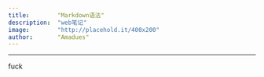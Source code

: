 ```yaml
---
title:        "Markdown语法"
description:  "web笔记"
image:        "http://placehold.it/400x200"
author:       "Amadues"
---
```

---
fuck
